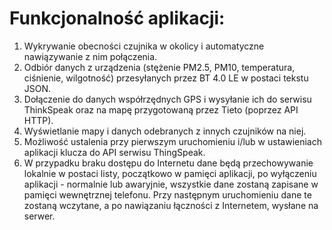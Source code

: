 # Funkcjonalność aplikacji:
1. Wykrywanie obecności czujnika w okolicy i automatyczne nawiązywanie z nim połączenia.
2. Odbiór danych z urządzenia (stężenie PM2.5, PM10, temperatura, ciśnienie, wilgotność) przesyłanych przez BT 4.0 LE w postaci tekstu JSON.
3. Dołączenie do danych współrzędnych GPS i wysyłanie ich do serwisu ThinkSpeak oraz na mapę przygotowaną przez Tieto (poprzez API HTTP).
4. Wyświetlanie mapy i danych odebranych z innych czujników na niej.
5. Możliwość ustalenia przy pierwszym uruchomieniu i/lub w ustawieniach aplikacji klucza do API serwisu ThingSpeak.
6. W przypadku braku dostępu do Internetu dane będą przechowywanie lokalnie w postaci listy, początkowo w pamięci aplikacji, po wyłączeniu aplikacji - normalnie lub awaryjnie, wszystkie dane zostaną zapisane w pamięci wewnętrznej telefonu. Przy następnym uruchomieniu dane te zostaną wczytane, a po nawiązaniu łączności z Internetem, wysłane na serwer.
